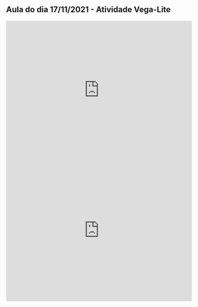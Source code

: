 ## Aula do dia 17/11/2021 - Atividade Vega-Lite

<iframe width="100%" height="375.9375" frameborder="0"
  src="https://observablehq.com/embed/d2f5d7b1a3b28c61?cells=bar_chart"></iframe>

<iframe width="100%" height="386.875" frameborder="0"
  src="https://observablehq.com/embed/d2f5d7b1a3b28c61?cells=scatter_chart"></iframe>
